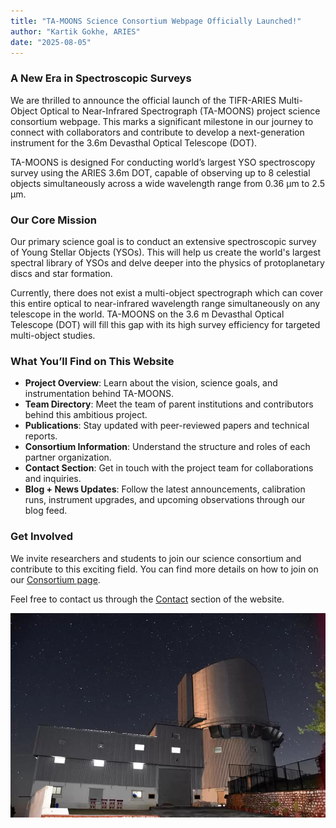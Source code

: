 ```yaml
---
title: "TA-MOONS Science Consortium Webpage Officially Launched!"
author: "Kartik Gokhe, ARIES"
date: "2025-08-05"
---
```


### A New Era in Spectroscopic Surveys

We are thrilled to announce the official launch of the TIFR-ARIES Multi-Object Optical to Near-Infrared Spectrograph (TA-MOONS) project science consortium webpage. This marks a significant milestone in our journey to connect with collaborators and contribute to develop a next-generation instrument for the 3.6m Devasthal Optical Telescope (DOT).

TA-MOONS is designed For conducting world’s largest YSO spectroscopy survey using the ARIES 3.6m DOT, capable of observing up to 8 celestial objects simultaneously across a wide wavelength range from 0.36 μm to 2.5 μm. 

### Our Core Mission

Our primary science goal is to conduct an extensive spectroscopic survey of Young Stellar Objects (YSOs). This will help us create the world's largest spectral library of YSOs and delve deeper into the physics of protoplanetary discs and star formation.

Currently, there does not exist a multi-object spectrograph which can cover this entire optical to near-infrared wavelength range simultaneously on any telescope in the world. TA-MOONS on the 3.6 m Devasthal Optical Telescope (DOT) will fill this gap with its high survey efficiency for targeted multi-object studies.


### What You’ll Find on This Website

- **Project Overview**: Learn about the vision, science goals, and instrumentation behind TA-MOONS.
- **Team Directory**: Meet the team of parent institutions and contributors behind this ambitious project.
- **Publications**: Stay updated with peer-reviewed papers and technical reports.
- **Consortium Information**: Understand the structure and roles of each partner organization.
- **Contact Section**: Get in touch with the project team for collaborations and inquiries.
- **Blog + News Updates**: Follow the latest announcements, calibration runs, instrument upgrades, and upcoming observations through our blog feed.


### Get Involved

We invite researchers and students to join our science consortium and contribute to this exciting field. You can find more details on how to join on our [Consortium page](consortium.html). 

Feel free to contact us through the [Contact](contact.html) section of the website.

![DOT image](Picture2.jpg)
